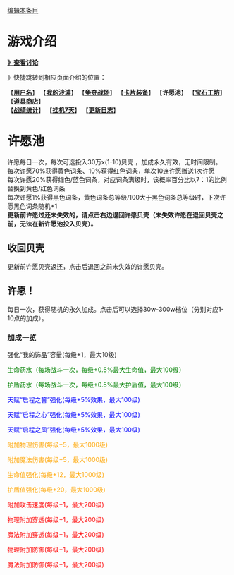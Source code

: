 [编辑本条目](https://github.com/GuguTown/Wiki/edit/main/function/许愿池.md)
# 游戏介绍
[**》查看讨论**](#讨论)   

》快捷跳转到相应页面介绍的位置：   

【[**用户名**](首页.md)】 【[**我的沙滩**](我的沙滩.md)】 【[**争夺战场**](争夺战场.md)】 【[**卡片装备**](卡片装备.md)】 【**许愿池**】 【[**宝石工坊**](宝石工坊.md)】 【[**道具商店**](../shop.md)】   
【[**战绩统计**](战绩统计.md)】 【[**挂机7天**](挂机7天.md)】 【[**更新日志**](更新日志.md)】   

# 许愿池
许愿每日一次，每次可选投入30万x(1-10)贝壳 ，加成永久有效，无时间限制。   
每次许愿70%获得黄色词条、10%获得红色词条，单次10连许愿赠送1次许愿  
每次许愿20%获得绿色/蓝色词条，对应词条满级时，该概率百分比以7：1的比例替换到黄色/红色词条  
每次许愿1%获得黑色词条，黄色词条总等级/100大于黑色词条总等级时，下次许愿黑色词条随机+1  
**更新前许愿过还未失效的，请点击右边退回许愿贝壳（未失效许愿在退回贝壳之前，无法在新许愿池投入贝壳）。**
## 收回贝壳
更新前许愿贝壳返还，点击后退回之前未失效的许愿贝壳。
## 许愿！
每日一次，获得随机的永久加成。点击后可以选择30w-300w档位（分别对应1-10点的加成）。
### 加成一览
强化“我的饰品”容量(每级+1，最大10级)   
<font color=green><p>生命药水（每场战斗一次，每级+0.5%最大生命值，最大100级）</p>
<p>护盾药水（每场战斗一次，每级+0.5%最大护盾值，最大100级）</p>  
</font><font color=blue><p>天赋“启程之誓”强化(每级+5%效果，最大100级)  </p>
<p>天赋“启程之心”强化(每级+5%效果，最大100级)  </p>
<p>天赋“启程之风”强化(每级+5%效果，最大100级)  </p>
</font><font color=orange><p>附加物理伤害(每级+5，最大1000级)  </p>
<p>附加魔法伤害(每级+5，最大1000级)  </p>
<p>生命值强化(每级+12，最大1000级)  </p>
<p>护盾值强化(每级+20，最大1000级)  </p>
</font><font color=red><p>附加攻击速度(每级+1，最大200级)  </p>
<p>物理附加穿透(每级+1，最大200级)  </p>
<p>魔法附加穿透(每级+1，最大200级)  </p>
<p>物理附加防御(每级+1，最大200级)  </p>
<p>魔法附加防御(每级+1，最大200级)  </p>
</font>

<!--
在有效期内许愿，需要花费更多的贝壳，获得更多的随机点，增加总持续时间。例如：连续许愿5次，获得15点，和5天有效期，在5天里这15点的效果同时存在。   
有效期过期后，愿望点归零，每级花费也归零，重新从100贝壳1点开始。    
## 许愿
花费贝壳许愿，得到随机点，对自己进行加强。  
每次许愿将随机点随机分配到各项，并将许愿效果持续时间延长24小时。  

具体如下：（ $n$ 为许愿次数）   
获得点数= $n$   
总点数= $\frac{n(n+1)}{2}$   
花费贝壳= $100 \times 3^{n-1}$   
累计花费贝壳= $100 \times \frac{3^n-1}{2}$   

具体如下表：

|许愿次数|点数|总点数|贝壳|总贝壳|
|:-:|:-:|:-:|:-:|:-:|
|1|1|1|100|100|
|2|2|3|300|400|
|3|3|6|900|1300|
|4|4|10|2700|4000|
|5|5|15|8100|12100|
|6|6|21|24300|36400|
|7|7|28|72900|109300|
|8|8|36|218700|328000|
|9|9|45|656100|984100|
|10|10|55|1968300|2952400|
|11|11|66|5904900|8857300|
|12|12|78|17714700|26572000|
|13|13|91|53144100|79716100|
|14|14|105|159432300|239148400|
|15|15|120|478296900|717445300|

### 重随许愿点
2次/日，消耗 100000贝壳，重新随机进行愿望加成。  
## 愿望列表
### 非战斗
**强化背包** 每级增加1格背包格子   
**每日海滩出产装备** 每级增加1件沙滩每日产量（强制刷新有效）   
**对玩家战斗进度(段位)保护** 对玩家战斗失败不掉底限进度，每级+4%。10级时战败不会掉落40%以下的进度   
**对野怪战斗进度(段位)保护** 对野怪战斗失败不掉底限进度，每级+4%。10级时战败不会掉落40%以下的进度   
**强化搜刮奖励经验** 搜刮所获得的经验增加，每级+3%   
**强化搜刮奖励贝壳** 搜刮所获得的贝壳增加，每级+3%   
### 战斗通用Buff
**战斗用生命药水** 战斗时被攻击回合，第一次生命值低于80%时，喝下一瓶生命药水，每级+2%最大生命值回复   
**战斗用护盾药水** 战斗时被攻击回合，第一次护盾值低于80%时，喝下一瓶护盾药水，每级+2%最大护盾值回复   
### 光环天赋强化
**天赋“启程之誓”强化** 启程之誓效果增强，每级+5%。   
**天赋“启程之心”强化** 启程之心效果增强，每级+5%。   
**天赋“启程之风”强化** 启程之风效果增强，每级+5%。   
### 对战野怪Buff
**对手是野怪时，伤害增强** 对手是野怪时，物理和魔法攻击增强，每级+5%。   
**对手是野怪时，生命增强** 对手是野怪时，生命值和护盾值增强，每级+5%。  
 -->

<link rel="dns-prefetch" href="http://cdn.mathjax.org">
<script type="text/javascript" async src="https://cdn.bootcss.com/mathjax/2.7.0/MathJax.js?config=TeX-AMS-MML_HTMLorMML"></script>
<script type="text/javascript" async src="https://cdnjs.cloudflare.com/ajax/libs/mathjax/2.7.0/MathJax.js?config=TeX-AMS-MML_HTMLorMML"></script>
<script type="text/x-mathjax-config">MathJax.Hub.Config({ tex2jax: {inlineMath: [['$','$']]} });</script>
